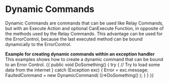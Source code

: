 # Dynamic Commands
Dynamic Commands are commands that can be used like Relay Commands, but with an Execute Action and optional CanExecute Function, in opposite of the methods used by the Relay Commands. This advantage can be used for the ErrorControl, because the last executed method can be bound dynamically to the ErrorControl.

**Example for creating dynamic commands within an exception handler**
This examples shows how to create a dynamic command that can be bound to an Error Control.
{{
public void DoSomething()
{
   try
   {
      // Try to load some data from the internet
   }
   catch (Exception exc)
   {
      Error = exc.message;
      FaultedCommand = new DynamicCommand( ()=>DoSomething() );
   }
}
}}